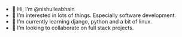 - 👋 Hi, I’m @nishuileabhain
- 👀 I’m interested in lots of things. Especially software development.
- 🌱 I’m currently learning django, python and a bit of linux.
- 💞️ I’m looking to collaborate on full stack projects.

<!---
nishuileabhain/nishuileabhain is a ✨ special ✨ repository because its `README.md` (this file) appears on your GitHub profile.
You can click the Preview link to take a look at your changes.
--->
